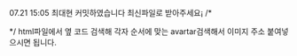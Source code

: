 07.21   15:05    최대현 커밋하였습니다 최신파일로 받아주세요¡
/* <div class="member-avatar" id="avatar">*/ html파일에서 옆 코드 검색해 각자 순서에 맞는 avartar검색해서 이미지 주소 붙여넣으시면 됩니다.
